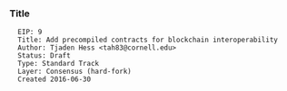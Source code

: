 ### Title

      EIP: 9
      Title: Add precompiled contracts for blockchain interoperability
      Author: Tjaden Hess <tah83@cornell.edu>
      Status: Draft
      Type: Standard Track
      Layer: Consensus (hard-fork)
      Created 2016-06-30
